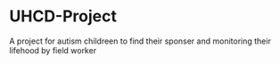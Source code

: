 # UHCD-Project
A project for autism childreen to find their sponser and monitoring their lifehood by field worker

